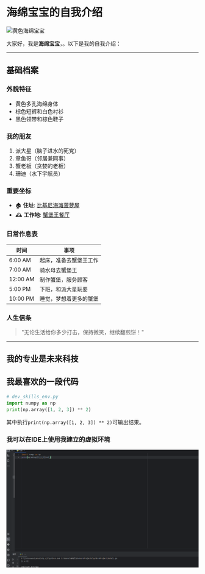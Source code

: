 # 海绵宝宝的自我介绍

<img src="https://puui.qpic.cn/vcover_vt_pic/0/1nh6kf7lqnda4z31480933191/450?max_age=7776000" width="200" alt="黄色海绵宝宝">

大家好，我是**海绵宝宝**，。以下是我的自我介绍：

---

## 基础档案 

### 外貌特征 
- 黄色多孔海绵身体
- 棕色短裤和白色衬衫
- 黑色领带和棕色鞋子

### 我的朋友
1. 派大星（脑子进水的死党）
2. 章鱼哥（邻居兼同事）
3. 蟹老板（贪婪的老板）
4. 珊迪（水下宇航员）

### 重要坐标
- 🏠 **住址**: [比基尼海滩菠萝屋](https://tse2-mm.cn.bing.net/th/id/OIP-C.xXrN0duQ-sNHjahK_aexbAHaFj?rs=1&pid=ImgDetMain) 
- 🕰 **工作地**: [蟹堡王餐厅](https://tse1-mm.cn.bing.net/th/id/OIP-C.CarhUaXn2F3CQwXuzE_YmgHaFj?rs=1&pid=ImgDetMain)

### 日常作息表
| 时间       | 事项  |
|----------|-----|
| 6:00 AM  | 起床，准备去蟹堡王工作  |
| 7:00 AM  | 骑水母去蟹堡王  |
| 12:00 AM | 制作蟹堡，服务顾客 |
| 5:00 PM  | 下班，和派大星玩耍  |
| 10:00 PM | 睡觉，梦想着更多的蟹堡 |

### 人生信条
> "无论生活给你多少打击，保持微笑，继续翻煎饼！"
---

## 我的专业是未来科技
## 我最喜欢的一段代码 
```python
# dev_skills_env.py
import numpy as np
print(np.array([1, 2, 3]) ** 2)
```
其中执行`print(np.array([1, 2, 3]) ** 2)`可输出结果。


### 我可以在IDE上使用我建立的虚拟环境
<img src="https://github.com/ahdjushj/hahaha/blob/main/%E5%B1%8F%E5%B9%95%E6%88%AA%E5%9B%BE%202025-06-18%20151839.png" width="800" alt="截图">
